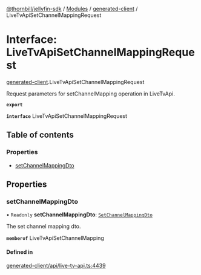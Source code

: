 [@thornbill/jellyfin-sdk](../README.md) / [Modules](../modules.md) / [generated-client](../modules/generated_client.md) / LiveTvApiSetChannelMappingRequest

# Interface: LiveTvApiSetChannelMappingRequest

[generated-client](../modules/generated_client.md).LiveTvApiSetChannelMappingRequest

Request parameters for setChannelMapping operation in LiveTvApi.

**`export`**

**`interface`** LiveTvApiSetChannelMappingRequest

## Table of contents

### Properties

- [setChannelMappingDto](generated_client.LiveTvApiSetChannelMappingRequest.md#setchannelmappingdto)

## Properties

### setChannelMappingDto

• `Readonly` **setChannelMappingDto**: [`SetChannelMappingDto`](generated_client.SetChannelMappingDto.md)

The set channel mapping dto.

**`memberof`** LiveTvApiSetChannelMapping

#### Defined in

[generated-client/api/live-tv-api.ts:4439](https://github.com/thornbill/jellyfin-sdk-typescript/blob/1142a3e/src/generated-client/api/live-tv-api.ts#L4439)
